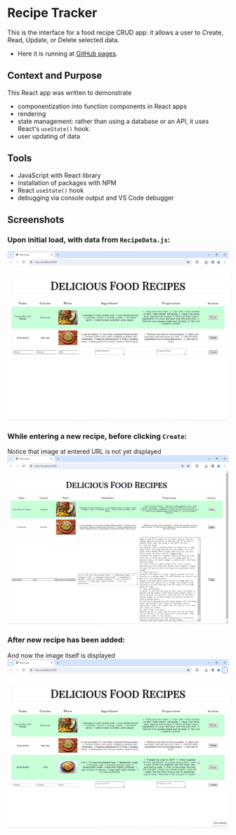 # Recipe Tracker

This is the interface for a food recipe CRUD app:  it allows a user to <i>C</i>reate, <i>R</i>ead, <i>U</i>pdate, or <i>D</i>elete selected data.


* Here it is running at [GitHub pages](https://craig-r-kelly.github.io/Recipe-tracker/).

## Context and Purpose

This React app was written to demonstrate
* componentization into function components in React apps
* rendering
* state management: rather than using a database or an API, it uses React's `useState()` hook.
* user updating of data

## Tools

* JavaScript with React library
* installation of packages with NPM
* React `useState()` hook
* debugging via console output and VS Code debugger

## Screenshots

### Upon initial load, with data from `RecipeData.js`:
![](screenshots/screenshot1.png)

### While entering a new recipe, before clicking `Create`:
Notice that image at entered URL is not yet displayed<br> 
![](screenshots/screenshot2.png)

### After new recipe has been added:
And now the image itself is displayed<br>
![](screenshots/screenshot3.png)
 
